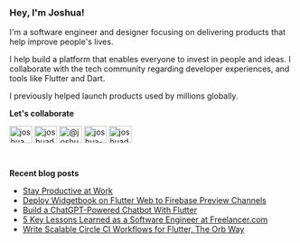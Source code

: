 ### Hey, I'm Joshua!

I'm a software engineer and designer focusing on delivering products that help improve people's lives.

I help build a platform that enables everyone to invest in people and ideas. I collaborate with the tech community regarding developer experiences, and tools like Flutter and Dart.

I previously helped launch products used by millions globally.
<br/>

**Let's collaborate**

<a href="https://twitter.com/joshuamdeguzman" target="blank"><img align="center" src="https://raw.githubusercontent.com/gauravghongde/social-icons/master/SVG/Color/Twitter.svg" alt="joshuamdeguzman" height="30" width="40" /></a>
<a href="https://linkedin.com/in/joshuadeguzman" target="blank"><img align="center" src="https://raw.githubusercontent.com/gauravghongde/social-icons/master/SVG/Color/LinkedIN.svg" alt="joshuadeguzman" height="30" width="40" /></a>
<a href="https://medium.com/@joshuamdeguzman" target="blank"><img align="center" src="https://raw.githubusercontent.com/gauravghongde/social-icons/master/SVG/Color/Medium.svg" alt="@joshuamdeguzman" height="30" width="40" /></a>
<a href="https://stackoverflow.com/users/10942908/joshua-de-guzman" target="blank"><img align="center" src="https://raw.githubusercontent.com/gauravghongde/social-icons/master/SVG/Color/Stackoverflow.svg" alt="joshua-de-guzman" height="30" width="40" /></a>
<a href="https://joshuamdeguzman.com" target="blank"><img align="center" src="https://raw.githubusercontent.com/gauravghongde/social-icons/master/SVG/Color/WWW.svg" alt="joshuadeguzman" height="30" width="40" /></a>

<br/>

**Recent blog posts**

<!-- BLOG-POST-LIST:START -->
- [Stay Productive at Work](https://joshuamdeguzman.com/blog/stay-productive-at-work/)
- [Deploy Widgetbook on Flutter Web to Firebase Preview Channels](https://joshuamdeguzman.com/blog/deploy-widgetbook-firebase/)
- [Build a ChatGPT-Powered Chatbot With Flutter](https://joshuamdeguzman.com/blog/chatgpt-chatbot-flutter/)
- [5 Key Lessons Learned as a Software Engineer at Freelancer.com](https://joshuamdeguzman.com/blog/five-lessons-freelancer/)
- [Write Scalable Circle CI Workflows for Flutter, The Orb Way](https://joshuamdeguzman.com/blog/scable-circleci-config/)
<!-- BLOG-POST-LIST:END -->

[website]: https://joshuamdeguzman.com
[twitter]: https://twitter.com/suprdeclarative
[blog]: http://blog.joshuamdeguzman.com
[linkedin]: https://www.linkedin.com/in/joshuadeguzman
